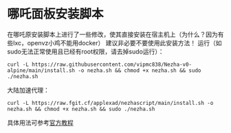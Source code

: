 # 哪吒面板安装脚本
在哪吒原安装脚本上进行了一些修改，使其直接安装在宿主机上（为什么？因为有些lxc，openvz小鸡不能用docker）
建议非必要不要使用此安装方法！
运行（如sudo无法正常使用且已经有root权限，请去掉sudo运行）：

```
curl -L https://raw.githubusercontent.com/vipmc838/Nezha-v0-alpine/main/install.sh -o nezha.sh && chmod +x nezha.sh && sudo ./nezha.sh
```

大陆加速代理：
```
curl -L https://raw.fgit.cf/applexad/nezhascript/main/install.sh -o nezha.sh && chmod +x nezha.sh && sudo ./nezha.sh
```

具体用法可参考[官方教程](https://nezha.wiki/guide/dashboard.html)
